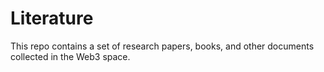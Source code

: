 # Literature

This repo contains a set of research papers, books, and other documents collected in the Web3 space.
